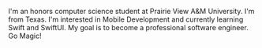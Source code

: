 I'm an honors computer science student at Prairie View A&M University.
I'm from Texas.
I'm interested in Mobile Development and currently learning Swift and SwiftUI.
My goal is to become a professional software engineer.
Go Magic!
